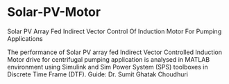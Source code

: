 # Solar-PV-Motor
Solar PV Array Fed Indirect Vector Control Of Induction Motor For Pumping Applications

The performance of Solar PV array fed Indirect Vector Controlled Induction Motor drive for centrifugal pumping application is analysed in MATLAB environment using Simulink and Sim Power System (SPS) toolboxes in Discrete Time Frame (DTF).
Guide: Dr. Sumit Ghatak Choudhuri
